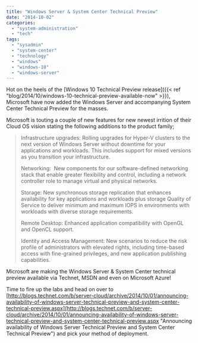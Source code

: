 ```yaml
---
title: "Windows Server & System Center Technical Preview"
date: "2014-10-02"
categories: 
  - "system-administration"
  - "tech"
tags: 
  - "sysadmin"
  - "system-center"
  - "technology"
  - "windows"
  - "windows-10"
  - "windows-server"
---
```


Hot on the heels of the [Windows 10 Technical Preview release]({{< ref "blog/2014/10/windows-10-technical-preview-available-now" >}}), Microsoft have now added the Windows Server and accompanying System Center Technical Preview for the masses.

Microsoft is touting a couple of new features for new newest irrition of their Cloud OS vision stating the following additions to the product family;

> Infrastructure upgrades: Rolling upgrades for Hyper-V clusters to the next version of Windows Server without downtime for your applications and workloads. This includes support for mixed versions as you transition your infrastructure.
> 
> Networking:  New components for our software-defined networking stack that enable greater flexibility and control, including a network controller role to manage virtual and physical networks.
> 
> Storage: New synchronous storage replication that enhances availability for key applications and workloads plus storage Quality of Service to deliver minimum and maximum IOPS in environments with workloads with diverse storage requirements.
> 
> Remote Desktop: Enhanced application compatibility with OpenGL and OpenCL support.
> 
> Identity and Access Management: New scenarios to reduce the risk profile of administrators with elevated rights, including time-based access with fine-grained privileges, and new application publishing capabilities.

Microsoft are making the Windows Server & System Center technical preview available via Technet, MSDN and even on Microsoft Azure!

Time to fire up the labs and head on over to [http://blogs.technet.com/b/server-cloud/archive/2014/10/01/announcing-availability-of-windows-server-technical-preview-and-system-center-technical-preview.aspx](http://blogs.technet.com/b/server-cloud/archive/2014/10/01/announcing-availability-of-windows-server-technical-preview-and-system-center-technical-preview.aspx "Announcing availability of Windows Server Technical Preview and System Center Technical Preview") and pick your method of deployment.
